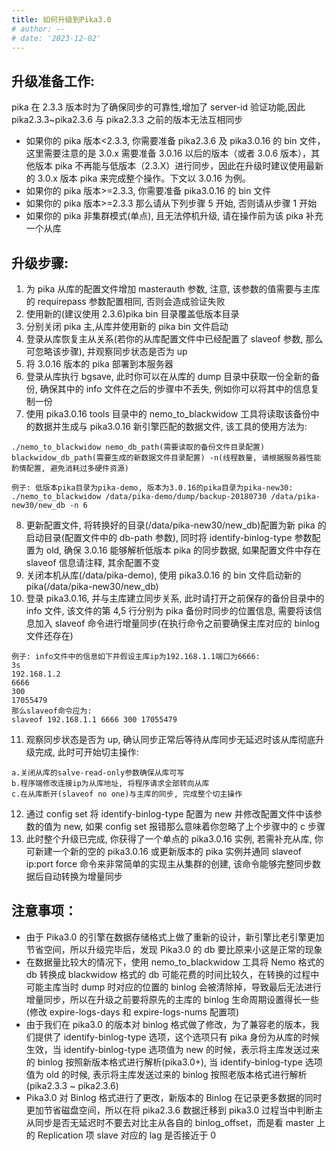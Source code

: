 ```yaml
---
title: 如何升级到Pika3.0
# author: --
# date: '2023-12-02'
---
```


## 升级准备工作:

pika 在 2.3.3 版本时为了确保同步的可靠性,增加了 server-id 验证功能,因此 pika2.3.3~pika2.3.6 与 pika2.3.3 之前的版本无法互相同步

- 如果你的 pika 版本<2.3.3, 你需要准备 pika2.3.6 及 pika3.0.16 的 bin 文件，这里需要注意的是 3.0.x 需要准备 3.0.16 以后的版本（或者 3.0.6 版本），其他版本 pika 不再能与低版本（2.3.X）进行同步，因此在升级时建议使用最新的 3.0.x 版本 pika 来完成整个操作。下文以 3.0.16 为例。
- 如果你的 pika 版本>=2.3.3, 你需要准备 pika3.0.16 的 bin 文件
- 如果你的 pika 版本>=2.3.3 那么请从下列步骤 5 开始, 否则请从步骤 1 开始
- 如果你的 pika 非集群模式(单点), 且无法停机升级, 请在操作前为该 pika 补充一个从库

## 升级步骤:

1. 为 pika 从库的配置文件增加 masterauth 参数, 注意, 该参数的值需要与主库的 requirepass 参数配置相同, 否则会造成验证失败
2. 使用新的(建议使用 2.3.6)pika bin 目录覆盖低版本目录
3. 分别关闭 pika 主,从库并使用新的 pika bin 文件启动
4. 登录从库恢复主从关系(若你的从库配置文件中已经配置了 slaveof 参数, 那么可忽略该步骤), 并观察同步状态是否为 up
5. 将 3.0.16 版本的 pika 部署到本服务器
6. 登录从库执行 bgsave, 此时你可以在从库的 dump 目录中获取一份全新的备份, 确保其中的 info 文件在之后的步骤中不丢失, 例如你可以将其中的信息复制一份
7. 使用 pika3.0.16 tools 目录中的 nemo_to_blackwidow 工具将读取该备份中的数据并生成与 pika3.0.16 新引擎匹配的数据文件, 该工具的使用方法为:

```
./nemo_to_blackwidow nemo_db_path(需要读取的备份文件目录配置) blackwidow_db_path(需要生成的新数据文件目录配置) -n(线程数量, 请根据服务器性能酌情配置, 避免消耗过多硬件资源)

例子: 低版本pika目录为pika-demo, 版本为3.0.16的pika目录为pika-new30:
./nemo_to_blackwidow /data/pika-demo/dump/backup-20180730 /data/pika-new30/new_db -n 6
```

8. 更新配置文件, 将转换好的目录(/data/pika-new30/new_db)配置为新 pika 的启动目录(配置文件中的 db-path 参数), 同时将 identify-binlog-type 参数配置为 old, 确保 3.0.16 能够解析低版本 pika 的同步数据, 如果配置文件中存在 slaveof 信息请注释, 其余配置不变
9. 关闭本机从库(/data/pika-demo), 使用 pika3.0.16 的 bin 文件启动新的 pika(/data/pika-new30/new_db)
10. 登录 pika3.0.16, 并与主库建立同步关系, 此时请打开之前保存的备份目录中的 info 文件, 该文件的第 4,5 行分别为 pika 备份时同步的位置信息, 需要将该信息加入 slaveof 命令进行增量同步(在执行命令之前要确保主库对应的 binlog 文件还存在)

```
例子: info文件中的信息如下并假设主库ip为192.168.1.1端口为6666:
3s
192.168.1.2
6666
300
17055479
那么slaveof命令应为:
slaveof 192.168.1.1 6666 300 17055479
```

11. 观察同步状态是否为 up, 确认同步正常后等待从库同步无延迟时该从库彻底升级完成, 此时可开始切主操作:

```
a.关闭从库的salve-read-only参数确保从库可写
b.程序端修改连接ip为从库地址, 将程序请求全部转向从库
c.在从库断开(slaveof no one)与主库的同步, 完成整个切主操作
```

12. 通过 config set 将 identify-binlog-type 配置为 new 并修改配置文件中该参数的值为 new, 如果 config set 报错那么意味着你忽略了上个步骤中的 c 步骤
13. 此时整个升级已完成, 你获得了一个单点的 pika3.0.16 实例, 若需补充从库, 你可新建一个新的空的 pika3.0.16 或更新版本的 pika 实例并通同 slaveof ip:port force 命令来非常简单的实现主从集群的创建, 该命令能够完整同步数据后自动转换为增量同步

## 注意事项：

- 由于 Pika3.0 的引擎在数据存储格式上做了重新的设计，新引擎比老引擎更加节省空间，所以升级完毕后，发现 Pika3.0 的 db 要比原来小这是正常的现象
- 在数据量比较大的情况下，使用 nemo_to_blackwidow 工具将 Nemo 格式的 db 转换成 blackwidow 格式的 db 可能花费的时间比较久，在转换的过程中可能主库当时 dump 时对应的位置的 binlog 会被清除掉，导致最后无法进行增量同步，所以在升级之前要将原先的主库的 binlog 生命周期设置得长一些(修改 expire-logs-days 和 expire-logs-nums 配置项)
- 由于我们在 pika3.0 的版本对 binlog 格式做了修改，为了兼容老的版本，我们提供了 identify-binlog-type 选项，这个选项只有 pika 身份为从库的时候生效，当 identify-binlog-type 选项值为 new 的时候，表示将主库发送过来的 binlog 按照新版本格式进行解析(pika3.0+), 当 identify-binlog-type 选项值为 old 的时候, 表示将主库发送过来的 binlog 按照老版本格式进行解析(pika2.3.3 ~ pika2.3.6)
- Pika3.0 对 Binlog 格式进行了更改，新版本的 Binlog 在记录更多数据的同时更加节省磁盘空间，所以在将 pika2.3.6 数据迁移到 pika3.0 过程当中判断主从同步是否无延迟时不要去对比主从各自的 binlog_offset，而是看 master 上的 Replication 项 slave 对应的 lag 是否接近于 0
